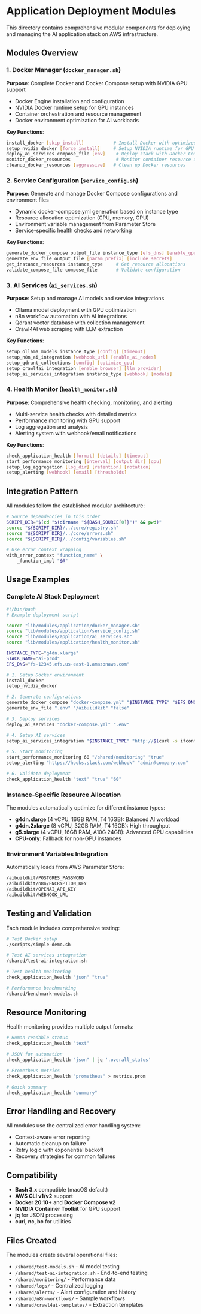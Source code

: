 # Application Deployment Modules

This directory contains comprehensive modular components for deploying and managing the AI application stack on AWS infrastructure.

## Modules Overview

### 1. Docker Manager (`docker_manager.sh`)
**Purpose**: Complete Docker and Docker Compose setup with NVIDIA GPU support
- Docker Engine installation and configuration
- NVIDIA Docker runtime setup for GPU instances
- Container orchestration and resource management
- Docker environment optimization for AI workloads

**Key Functions**:
```bash
install_docker [skip_install]           # Install Docker with optimized config
setup_nvidia_docker [force_install]     # Setup NVIDIA runtime for GPU
deploy_ai_services compose_file [env]    # Deploy stack with Docker Compose
monitor_docker_resources                 # Monitor container resource usage
cleanup_docker_resources [aggressive]   # Clean up Docker resources
```

### 2. Service Configuration (`service_config.sh`)
**Purpose**: Generate and manage Docker Compose configurations and environment files
- Dynamic docker-compose.yml generation based on instance type
- Resource allocation optimization (CPU, memory, GPU)
- Environment variable management from Parameter Store
- Service-specific health checks and networking

**Key Functions**:
```bash
generate_docker_compose output_file instance_type [efs_dns] [enable_gpu]
generate_env_file output_file [param_prefix] [include_secrets]
get_instance_resources instance_type     # Get resource allocations
validate_compose_file compose_file       # Validate configuration
```

### 3. AI Services (`ai_services.sh`)
**Purpose**: Setup and manage AI models and service integrations
- Ollama model deployment with GPU optimization
- n8n workflow automation with AI integrations
- Qdrant vector database with collection management
- Crawl4AI web scraping with LLM extraction

**Key Functions**:
```bash
setup_ollama_models instance_type [config] [timeout]
setup_n8n_ai_integration [webhook_url] [enable_ai_nodes]
setup_qdrant_collections [config] [optimize_gpu]
setup_crawl4ai_integration [enable_browser] [llm_provider]
setup_ai_services_integration instance_type [webhook] [models]
```

### 4. Health Monitor (`health_monitor.sh`)
**Purpose**: Comprehensive health checking, monitoring, and alerting
- Multi-service health checks with detailed metrics
- Performance monitoring with GPU support
- Log aggregation and analysis
- Alerting system with webhook/email notifications

**Key Functions**:
```bash
check_application_health [format] [details] [timeout]
start_performance_monitoring [interval] [output_dir] [gpu]
setup_log_aggregation [log_dir] [retention] [rotation]
setup_alerting [webhook] [email] [thresholds]
```

## Integration Pattern

All modules follow the established modular architecture:

```bash
# Source dependencies in this order
SCRIPT_DIR="$(cd "$(dirname "${BASH_SOURCE[0]}")" && pwd)"
source "${SCRIPT_DIR}/../core/registry.sh"
source "${SCRIPT_DIR}/../core/errors.sh"
source "${SCRIPT_DIR}/../config/variables.sh"

# Use error context wrapping
with_error_context "function_name" \
    _function_impl "$@"
```

## Usage Examples

### Complete AI Stack Deployment

```bash
#!/bin/bash
# Example deployment script

source "lib/modules/application/docker_manager.sh"
source "lib/modules/application/service_config.sh"
source "lib/modules/application/ai_services.sh"
source "lib/modules/application/health_monitor.sh"

INSTANCE_TYPE="g4dn.xlarge"
STACK_NAME="ai-prod"
EFS_DNS="fs-12345.efs.us-east-1.amazonaws.com"

# 1. Setup Docker environment
install_docker
setup_nvidia_docker

# 2. Generate configurations
generate_docker_compose "docker-compose.yml" "$INSTANCE_TYPE" "$EFS_DNS" "true"
generate_env_file ".env" "/aibuildkit" "false"

# 3. Deploy services
deploy_ai_services "docker-compose.yml" ".env"

# 4. Setup AI services
setup_ai_services_integration "$INSTANCE_TYPE" "http://$(curl -s ifconfig.me):5678"

# 5. Start monitoring
start_performance_monitoring 60 "/shared/monitoring" "true"
setup_alerting "https://hooks.slack.com/webhook" "admin@company.com"

# 6. Validate deployment
check_application_health "text" "true" "60"
```

### Instance-Specific Resource Allocation

The modules automatically optimize for different instance types:

- **g4dn.xlarge** (4 vCPU, 16GB RAM, T4 16GB): Balanced AI workload
- **g4dn.2xlarge** (8 vCPU, 32GB RAM, T4 16GB): High throughput
- **g5.xlarge** (4 vCPU, 16GB RAM, A10G 24GB): Advanced GPU capabilities
- **CPU-only**: Fallback for non-GPU instances

### Environment Variables Integration

Automatically loads from AWS Parameter Store:
```bash
/aibuildkit/POSTGRES_PASSWORD
/aibuildkit/n8n/ENCRYPTION_KEY
/aibuildkit/OPENAI_API_KEY
/aibuildkit/WEBHOOK_URL
```

## Testing and Validation

Each module includes comprehensive testing:

```bash
# Test Docker setup
./scripts/simple-demo.sh

# Test AI services integration
/shared/test-ai-integration.sh

# Test health monitoring
check_application_health "json" "true"

# Performance benchmarking
/shared/benchmark-models.sh
```

## Resource Monitoring

Health monitoring provides multiple output formats:

```bash
# Human-readable status
check_application_health "text"

# JSON for automation
check_application_health "json" | jq '.overall_status'

# Prometheus metrics
check_application_health "prometheus" > metrics.prom

# Quick summary
check_application_health "summary"
```

## Error Handling and Recovery

All modules use the centralized error handling system:
- Context-aware error reporting
- Automatic cleanup on failure
- Retry logic with exponential backoff
- Recovery strategies for common failures

## Compatibility

- **Bash 3.x** compatible (macOS default)
- **AWS CLI v1/v2** support
- **Docker 20.10+** and **Docker Compose v2**
- **NVIDIA Container Toolkit** for GPU support
- **jq** for JSON processing
- **curl, nc, bc** for utilities

## Files Created

The modules create several operational files:
- `/shared/test-models.sh` - AI model testing
- `/shared/test-ai-integration.sh` - End-to-end testing
- `/shared/monitoring/` - Performance data
- `/shared/logs/` - Centralized logging
- `/shared/alerts/` - Alert configuration and history
- `/shared/n8n-workflows/` - Sample workflows
- `/shared/crawl4ai-templates/` - Extraction templates